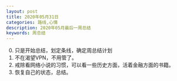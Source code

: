 ```yaml
---
layout: post
title: 2020年05月31日
categories: 路线,心情
description: 2020年05月最后一周总结
keywords: 周总结
---
```


0. 只是开始总结，划定条线，确定周总结计划
1. 不在渴望VPN，不用管了。
2. 戒除看网络小说的习惯，可以看一些历史方面，活着金融方面的书籍。
3. 恢复自己的状态，总结。



